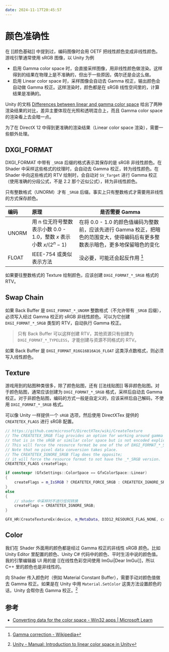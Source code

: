 ```yaml
---
date: 2024-11-17T20:45:57
---
```


# 颜色准确性

在 [[颜色基础]] 中提到过，编码图像时会用 OETF 把线性颜色变成非线性颜色。游戏引擎通常使用 sRGB 图像，以 Unity 为例

- 启用 Gamma color space 时，会直接采样图像，用非线性颜色做渲染。这样得到的结果在物理上是不准确的，但出于一些原因，偶尔还是会这么做。
- 启用 Linear color space 时，采样图像会自动去 Gamma 校正，输出颜色会自动做 Gamma 校正。这样渲染时，颜色都是在 sRGB 线性空间里的，计算结果是准确的。

Unity 的文档 [Differences between linear and gamma color space](https://docs.unity3d.com/6000.0/Documentation/Manual/differences-linear-gamma-color-space.html) 给出了两种渲染结果的对比，差异主要体现在光照和透明混合上，而且 Gamma color space 的渲染看上去会暗一点。

为了在 DirectX 12 中得到更准确的渲染结果（Linear color space 渲染），需要一些额外处理。

## DXGI_FORMAT

DXGI_FORMAT 中带有 `_SRGB` 后缀的格式表示其保存的是 sRGB 非线性颜色。在 Shader 中采样这些格式的纹理时，会自动去 Gamma 校正，转为线性颜色。在 Shader 中向这些格式的 RTV 绘制时，会自动对 `SV_Target` 进行 Gamma 校正（使用准确的分段公式，不是 2.2 那个近似公式），转为非线性颜色。

只有整数格式（UNORM）才有 `_SRGB` 后缀。事实上只有整数格式才需要用非线性的方式保存颜色。

| 编码    | 原理                                               | 是否需要 Gamma                                                                |
| :---- | :----------------------------------------------- | ------------------------------------------------------------------------- |
| UNORM | 用 n 位无符号整数表示小数 0.0 - 1.0，整数 $x$ 表示小数 $x/(2^n-1)$ | 在将 0.0 - 1.0 的颜色值编码为整数前，应该先进行 Gamma 校正，把暗色的范围变大，使得编码后有更多整数表示暗色，更多地保留暗色的变化 |
| FLOAT | IEEE-754 或类似表示方法                                 | 没必要，可能还会起反作用 [^1]                                                         |

如果要往整数格式的 Texture 绘制颜色，应该创建 `DXGI_FORMAT_*_SRGB` 格式的 RTV。

## Swap Chain

如果 Back Buffer 是 `DXGI_FORMAT_*_UNORM` 整数格式（不允许带有 `_SRGB` 后缀），必须写入经过 Gamma 校正的 sRGB 非线性颜色。可以为它创建 `DXGI_FORMAT_*_SRGB` 类型的 RTV，自动执行 Gamma 校正。

> 只有 Back Buffer 可以这样创建 RTV，其他资源只有创建为 `DXGI_FORMAT_*_TYPELESS`，才能创建与资源不同格式的 RTV。

如果 Back Buffer 是 `DXGI_FORMAT_R16G16B16A16_FLOAT` 这类浮点数格式，则必须写入线性颜色。

## Texture

游戏用到的贴图种类很多，除了颜色贴图，还有 [[法线贴图]] 等非颜色贴图。对于颜色贴图，通常应该创建为 `DXGI_FORMAT_*_SRGB` 格式，采样后自动去 Gamma 校正。对于非颜色贴图，编码的方式一般是自定义的，应该采样后自己解码，不使用 `DXGI_FORMAT_*_SRGB` 格式。

可以像 Unity 一样提供一个 `sRGB` 选项，然后使用 DirectXTex 提供的 `CREATETEX_FLAGS` 进行 sRGB 配置。

``` cpp
// https://github.com/microsoft/DirectXTex/wiki/CreateTexture
// The CREATETEX_SRGB flag provides an option for working around gamma issues with content
// that is in the sRGB or similar color space but is not encoded explicitly as an SRGB format.
// This will force the resource format be one of the of DXGI_FORMAT_*_SRGB formats if it exist.
// Note that no pixel data conversion takes place.
// The CREATETEX_IGNORE_SRGB flag does the opposite;
// it will force the resource format to not have the _*_SRGB version.
CREATETEX_FLAGS createFlags;

if constexpr (GfxSettings::ColorSpace == GfxColorSpace::Linear)
{
    createFlags = m_IsSRGB ? CREATETEX_FORCE_SRGB : CREATETEX_IGNORE_SRGB;
}
else
{
    // shader 中采样时不进行任何转换
    createFlags = CREATETEX_IGNORE_SRGB;
}

GFX_HR(CreateTextureEx(device, m_MetaData, D3D12_RESOURCE_FLAG_NONE, createFlags, &m_Resource));
```

## Color

我们在 Shader 外面用的颜色都是经过 Gamma 校正的非线性 sRGB 颜色。比如 Unity Editor 里配置的颜色、Unity C# 代码中的颜色、平时生活中说的颜色值。我的引擎编辑器 UI 用的是 [[在线性色彩空间使用 ImGui|Dear ImGui]]，所以 C++ 里的颜色也是非线性的。

向 Shader 传入颜色时（例如 Material Constant Buffer），需要手动对颜色值做去 Gamma 校正。如果是在 Unity 中用 `Material.SetColor` 这类方法设置颜色的话，Unity 会帮你去 Gamma 校正。[^2]

## 参考

- [Converting data for the color space - Win32 apps | Microsoft Learn](https://learn.microsoft.com/en-us/windows/win32/direct3ddxgi/converting-data-color-space)

[^1]: [Gamma correction - Wikipedia](https://en.wikipedia.org/wiki/Gamma_correction)
[^2]: [Unity - Manual: Introduction to linear color space in Unity](https://docs.unity3d.com/6000.0/Documentation/Manual/linear-color-space.html)
